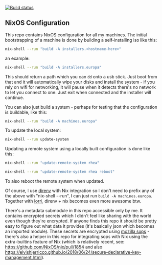 [![Build status](https://badge.buildkite.com/4e0d9ed7873fec61b569bd1e43d580393ae98ca1e1e8243ee4.svg)](https://buildkite.com/insane/nixos-configuration)

## NixOS Configuration

This repo contains NixOS configuration for all my machines. The initial bootstrapping of a machine is done by building a self-installing iso like this:

```sh
nix-shell --run "build -A installers.<hostname-here>"
```

an example:

```sh
nix-shell --run "build -A installers.europa"
```

This should return a path which you can `dd` onto a usb stick. Just boot from that and it will automatically wipe your disks and install the system - if you rely on wifi for networking, it will pause when it detects there's no network to let you connect to one. Just exit when connected and the installer will continue.

You can also just build a system - perhaps for testing that the configuration is buildable, like this:

```sh
nix-shell --run "build -A machines.europa"
```

To update the local system:

```sh
nix-shell --run update-system
```

Updating a remote system using a locally built configuration is done like this:

```sh
nix-shell --run "update-remote-system rhea"
```

```sh
nix-shell --run "update-remote-system rhea reboot"
```
To also reboot the remote system when updated.

Of course, I use [direnv](https://direnv.net/) with Nix integration so I don't need to prefix any of the above with "nix-shell --run", I can just run `build -A machines.europa`. Together with [lorri](https://github.com/target/lorri), direnv + nix becomes even more awesome btw.


There's a metadata submodule in this repo accessible only by me. It contains encrypted secrets which I didn't feel like sharing with the world even though they're encrypted. If anyone finds this repo it should be pretty easy to figure out what data it provides (it's basically json which becomes an imported module). These secrets are encrypted using [mozilla sops](https://github.com/mozilla/sops) - there's also a helper in this repo for integrating sops with Nix using the extra-builtins feature of Nix (which is relatively recent, see: https://github.com/NixOS/nix/pull/1854 and also https://elvishjerricco.github.io/2018/06/24/secure-declarative-key-management.html).
